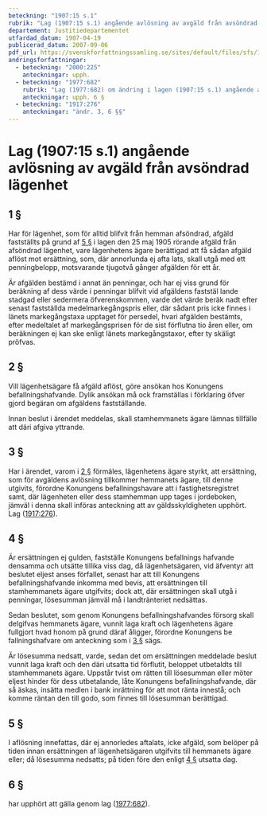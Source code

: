 ```yaml
---
beteckning: "1907:15 s.1"
rubrik: "Lag (1907:15 s.1) angående avlösning av avgäld från avsöndrad lägenhet"
departement: Justitiedepartementet
utfardad_datum: 1907-04-19
publicerad_datum: 2007-09-06
pdf_url: https://svenskforfattningssamling.se/sites/default/files/sfs/1907-04/SFS1907-15.pdf
andringsforfattningar:
  - beteckning: "2000:225"
    anteckningar: upph.
  - beteckning: "1977:682"
    rubrik: "Lag (1977:682) om ändring i lagen (1907:15 s.1) angående avlösning av avgäld från avsöndrad lägenhet"
    anteckningar: upph. 6 §
  - beteckning: "1917:276"
    anteckningar: "ändr. 3, 6 §§"
---
```


# Lag (1907:15 s.1) angående avlösning av avgäld från avsöndrad lägenhet

## 1 §

Har för lägenhet, som för alltid blifvit från hemman afsöndrad, afgäld fastställts på grund af [5 §](#5) i lagen den 25 maj 1905 rörande afgäld från afsöndrad lägenhet, vare lägenhetens ägare berättigad att få sådan afgäld aflöst mot ersättning, som, där annorlunda ej afta lats, skall utgå med ett penningbelopp, motsvarande tjugotvå gånger afgälden för ett år.

Är afgälden bestämd i annat än penningar, och har ej viss grund för beräkning af dess värde i penningar blifvit vid afgäldens faststäl lande stadgad eller sedermera öfverenskommen, varde det värde beräk nadt efter senast fastställda medelmarkegångspris eller, där sådant pris icke finnes i länets markegångstaxa upptaget för persedel, hvari afgälden bestämts, efter medeltalet af markegångsprisen för de sist förflutna tio åren eller, om beräkningen ej kan ske enligt länets markegångstaxor, efter ty skäligt pröfvas.

## 2 §

Vill lägenhetsägare få afgäld aflöst, göre ansökan hos Konungens befallningshafvande. Dylik ansökan må ock framställas i förklaring öfver gjord begäran om afgäldens fastställande.

Innan beslut i ärendet meddelas, skall stamhemmanets ägare lämnas tillfälle att däri afgiva yttrande.

## 3 §

Har i ärendet, varom i [2 §](#2) förmäles, lägenhetens ägare styrkt, att ersättning, som för avgäldens avlösning tillkommer hemmanets ägare, till denne utgivits, förordne Konungens befallningshavare att i fastighetsregistret samt, där lägenheten eller dess stamhemman upp tages i jordeboken, jämväl i denna skall införas anteckning att av gäldsskyldigheten upphört. Lag ([1917:276](https://selex.se/eli/sfs/1917/276)).

## 4 §

Är ersättningen ej gulden, fastställe Konungens befallnings hafvande densamma och utsätte tillika viss dag, då lägenhetsägaren, vid äfventyr att beslutet eljest anses förfallet, senast har att till Konungens befallningshafvande inkomma med bevis, att ersättningen till stamhemmanets ägare utgifvits; dock att, där ersättningen skall utgå i penningar, lösesumman jämväl må i landtränteriet nedsättas.

Sedan beslutet, som genom Konungens befallningshafvandes försorg skall delgifvas hemmanets ägare, vunnit laga kraft och lägenhetens ägare fullgjort hvad honom på grund däraf åligger, förordne Konungens be fallningshafvare om anteckning som i [3 §](#3) sägs.

Är lösesumma nedsatt, varde, sedan det om ersättningen meddelade beslut vunnit laga kraft och den däri utsatta tid förflutit, beloppet utbetaldts till stamhemmanets ägare. Uppstår tvist om rätten till lösesumman eller möter eljest hinder för dess utbetalande, låte Konungens befallningshafvande, där så äskas, insätta medlen i bank inrättning för att mot ränta innestå; och komme räntan den till godo, som finnes till lösesumman berättigad.

## 5 §

I aflösning innefattas, där ej annorledes aftalats, icke afgäld, som belöper på tiden innan ersättningen af lägenhetsägaren utgifvits till hemmanets ägare eller; då lösesumma nedsatts; på tiden före den enligt [4 §](#4) utsatta dag.

## 6 §

har upphört att gälla genom lag ([1977:682](https://selex.se/eli/sfs/1977/682)).